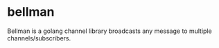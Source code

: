 # bellman
Bellman is a golang channel library broadcasts any message to multiple channels/subscribers. 
